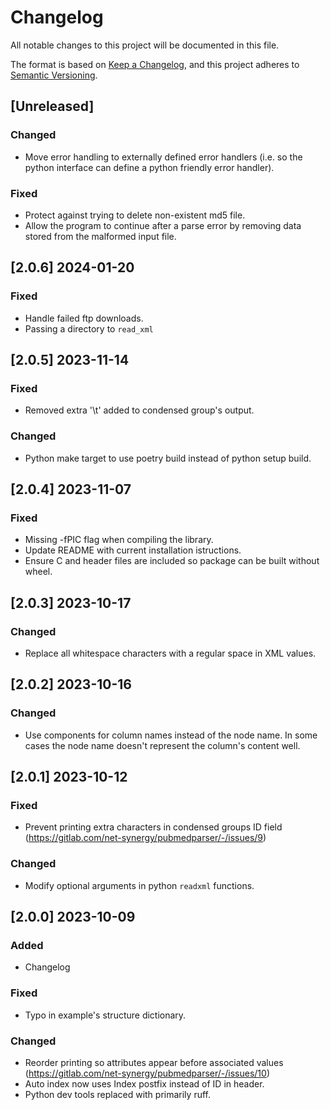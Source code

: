 # Changelog

All notable changes to this project will be documented in this file.

The format is based on [Keep a Changelog](https://keepachangelog.com/en/1.0.0/),
and this project adheres to [Semantic Versioning](https://semver.org/spec/v2.0.0.html).

## [Unreleased]

### Changed

- Move error handling to externally defined error handlers (i.e. so the python interface can define a python friendly error handler).

### Fixed

- Protect against trying to delete non-existent md5 file.
- Allow the program to continue after a parse error by removing data stored from the malformed input file.

## [2.0.6] 2024-01-20

### Fixed

- Handle failed ftp downloads.
- Passing a directory to `read_xml`

## [2.0.5] 2023-11-14

### Fixed

- Removed extra '\t' added to condensed group's output.

### Changed

- Python make target to use poetry build instead of python setup build.

## [2.0.4] 2023-11-07

### Fixed

- Missing -fPIC flag when compiling the library.
- Update README with current installation istructions.
- Ensure C and header files are included so package can be built without wheel.

## [2.0.3] 2023-10-17

### Changed

- Replace all whitespace characters with a regular space in XML values.

## [2.0.2] 2023-10-16

### Changed

- Use components for column names instead of the node name. In some cases the node name doesn't represent the column's content well.

## [2.0.1] 2023-10-12

### Fixed

- Prevent printing extra characters in condensed groups ID field (https://gitlab.com/net-synergy/pubmedparser/-/issues/9)

### Changed

- Modify optional arguments in python `readxml` functions.

## [2.0.0] 2023-10-09

### Added

- Changelog

### Fixed

- Typo in example's structure dictionary.

### Changed

- Reorder printing so attributes appear before associated values (https://gitlab.com/net-synergy/pubmedparser/-/issues/10)
- Auto index now uses Index postfix instead of ID in header.
- Python dev tools replaced with primarily ruff.
